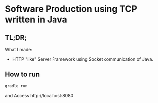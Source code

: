 # Software Production using TCP written in Java

## TL;DR;
What I made:
* HTTP "like" Server Framework using Socket communication of Java.


## How to run
```bash
gradle run
```
and Access http://localhost:8080

